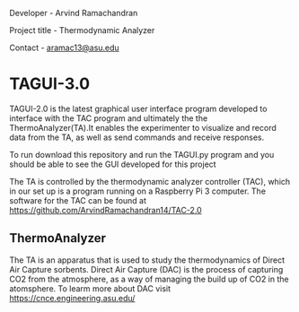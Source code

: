 
Developer - Arvind Ramachandran

Project title -  Thermodynamic Analyzer 

Contact - aramac13@asu.edu

# TAGUI-3.0

TAGUI-2.0 is the latest graphical user interface program developed to interface with the TAC program and ultimately the the ThermoAnalyzer(TA).It enables the experimenter to visualize and record data from the TA, as well as send commands and receive responses. 

To run download this repository and run the TAGUI.py program and you should be able to see the GUI developed for this project

The TA is controlled by the thermodynamic analyzer controller (TAC), which in our set up is a program running on a Raspberry Pi 3 computer. The software for the TAC can be found at https://github.com/ArvindRamachandran14/TAC-2.0 

## ThermoAnalyzer

The TA is an apparatus that is used to study the thermodynamics of Direct Air Capture sorbents. Direct Air Capture (DAC) is the process of capturing CO2 from the atmosphere, as a way of managing the build up of CO2 in the atomsphere. To learm more about DAC visit https://cnce.engineering.asu.edu/


